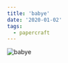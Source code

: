 ```yaml
---
title: 'babye'
date: '2020-01-02'
tags:
  - papercraft
---
```


![babye](/images/matisse_website_images/babye.png)
